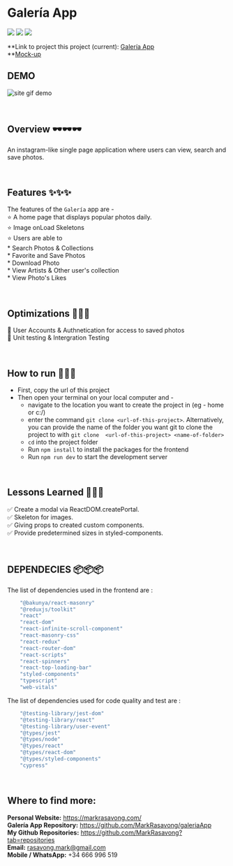 # Galería App

![](https://img.shields.io/badge/Name-Galería-App-brightgreen?style=plastic&labelColor=inactive)
![](https://img.shields.io/badge/Version-v1-blueviolet?style=plastic&labelColor=inactive)
![](https://img.shields.io/badge/Front-end-important?style=plastic&labelColor=inactive)


**Link to project this project (current): [Galería App](https://unsplashgaleria.netlify.app/) <br>
**[Mock-up](https://drive.google.com/file/d/1AKf5StDHw746qgK_trUNmB5K6yoFW7TO/view?usp=sharing)

## DEMO

![site gif demo](./demo.gif)

<br>

## Overview 🕶🕶🕶

An instagram-like single page application where users can view, search and save photos.

<br>

## Features ✨✨✨
The features of the `Galería` app are - <br>
⭐ A home page that displays popular photos daily. <br>
⭐ Image onLoad Skeletons <br>
⭐ Users are able to <br>
    * Search Photos & Collections <br>
    * Favorite and Save Photos <br>
    * Download Photo <br>
    * View Artists & Other user's collection <br>
    * View Photo's Likes <br>

<br>

## Optimizations 🔧🔧🔧
🔧 User Accounts & Authnetication for access to saved photos <br>
🔧 Unit testing & Intergration Testing <br>

<br>

## How to run 🚀🚀🚀
* First, copy the url of this project <br>
* Then open your terminal on your local computer and - <br>
    - navigate to the location you want to create the project in (eg - home or c:/) <br>
    - enter the command `git clone <url-of-this-project>`. Alternatively, you can provide the name of the folder you want git to clone the project to with `git clone  <url-of-this-project> <name-of-folder>` <br>
    - `cd` into the project folder <br>
    - Run `npm install` to install the packages for the frontend <br>
    - Run `npm run dev` to start the development server <br>

<br>

## Lessons Learned 🏫🏫🏫

✅ Create a modal via ReactDOM.createPortal. <br>
✅ Skeleton for images. <br>
✅ Giving props to created custom components. <br>
✅ Provide predetermined sizes in styled-components. <br>

<br>

## DEPENDECIES 📦📦📦
The list of dependencies used in the frontend are :

```javascript
    "@bakunya/react-masonry"
    "@reduxjs/toolkit"
    "react"
    "react-dom"
    "react-infinite-scroll-component"
    "react-masonry-css"
    "react-redux"
    "react-router-dom"
    "react-scripts"
    "react-spinners"
    "react-top-loading-bar"
    "styled-components"
    "typescript"
    "web-vitals"
```
The list of dependencies used for code quality and test are :

```javascript
    "@testing-library/jest-dom"
    "@testing-library/react"
    "@testing-library/user-event"
    "@types/jest"
    "@types/node"
    "@types/react"
    "@types/react-dom"
    "@types/styled-components"
    "cypress"
```

<br>


## Where to find more:

**Personal Website:** https://markrasavong.com/ <br>
**Galería App Repository:** https://github.com/MarkRasavong/galeriaApp <br>
**My Github Repositories:** https://github.com/MarkRasavong?tab=repositories <br>
**Email:** rasavong.mark@gmail.com <br>
**Mobile / WhatsApp:** +34 666 996 519
